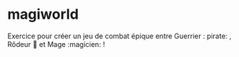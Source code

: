 # magiworld
Exercice pour créer un jeu de combat épique entre Guerrier : pirate: , Rôdeur :ninja: et Mage :magicien: ! 
